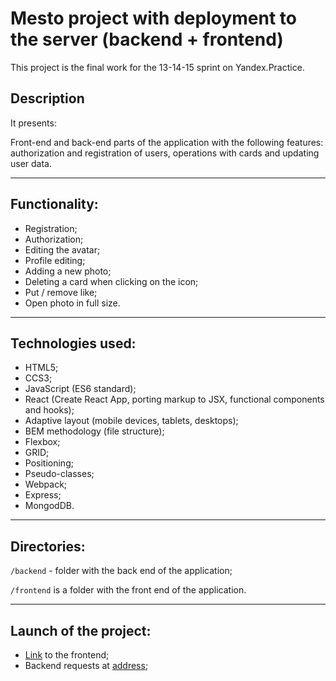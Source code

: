 # Mesto project with deployment to the server (backend + frontend)

This project is the final work for the 13-14-15 sprint on Yandex.Practice.

## Description

It presents:

Front-end and back-end parts of the application with the following features: authorization and registration of users, operations with cards and updating user data.

---

## Functionality:

- Registration;
- Authorization;
- Editing the avatar;
- Profile editing;
- Adding a new photo;
- Deleting a card when clicking on the icon;
- Put / remove like;
- Open photo in full size.

---

## Technologies used:

- HTML5;
- CCS3;
- JavaScript (ES6 standard);
- React (Create React App, porting markup to JSX, functional components and hooks);
- Adaptive layout (mobile devices, tablets, desktops);
- BEM methodology (file structure);
- Flexbox;
- GRID;
- Positioning;
- Pseudo-classes;
- Webpack;
- Express;
- MongodDB.

---

## Directories:

`/backend` - folder with the back end of the application;

`/frontend` is a folder with the front end of the application.

---

## Launch of the project:

- [Link](https://linkova.mesto.front.nomoredomains.xyz) to the frontend;
- Backend requests at [address](https://linkova.mesto.ifsl.nomoredomains.xyz);
